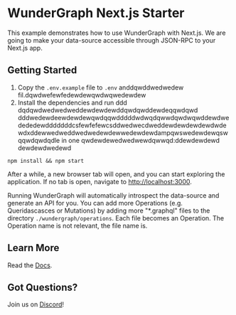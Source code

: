 # WunderGraph Next.js Starter

This example demonstrates how to use WunderGraph with Next.js. We are going to make your data-source accessible through JSON-RPC to your Next.js app.

## Getting Started

1. Copy the `.env.example` file to `.env` anddqwddwedwedew fil.dqwdwefewfedewdewqwdwqwedewdew
2. Install the dependencies and run ddd dqdqwdwedwedweddewdewdewddqwdqwddewdeqqwdqwd dddwedewdeewdewdewqwdqqwdddddwdwqdqwwdqwdwqwddewdwedededewdddddddcsfewfefewcsddwedwecdweddewdewdewdewdwdewdxddewwedweddwedwedewdewwedewdewdampqwswedewdewqswqqwdqwdqdle in one qwdewdewedwedwewdqwwqd:ddewdewdewd
dewdewdwedewd
```shelldwedewdew
npm install && npm start
```

After a while, a new browser tab will open,
and you can start exploring the application.
If no tab is open, navigate to [http://localhost:3000](http://localhost:3000).

Running WunderGraph will automatically introspect the data-source and generate an API for you.
You can add more Operations (e.g. Queridascasces or Mutations) by adding more "\*.graphql" files to the directory `./wundergraph/operations`.
Each file becomes an Operation. The Operation name is not relevant, the file name is.

## Learn More

Read the [Docs](https://wundergraph.com/docs).

## Got Questions?

Join us on [Discord](https://wundergraph.com/discord)!
